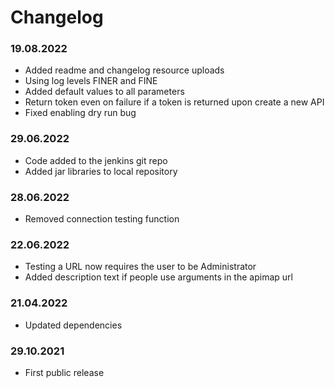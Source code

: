 Changelog
===

### 19.08.2022
- Added readme and changelog resource uploads
- Using log levels FINER and FINE 
- Added default values to all parameters
- Return token even on failure if a token is returned upon create a new API
- Fixed enabling dry run bug

### 29.06.2022
- Code added to the jenkins git repo
- Added jar libraries to local repository

### 28.06.2022
- Removed connection testing function

### 22.06.2022
- Testing a URL now requires the user to be Administrator
- Added description text if people use arguments in the apimap url

### 21.04.2022
- Updated dependencies

### 29.10.2021
- First public release
